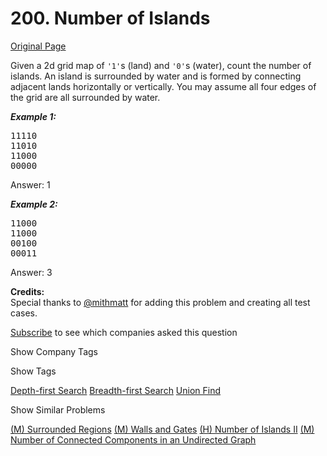 # 200. Number of Islands

[Original Page](https://leetcode.com/problems/number-of-islands/)

Given a 2d grid map of `'1'`s (land) and `'0'`s (water), count the number of islands. An island is surrounded by water and is formed by connecting adjacent lands horizontally or vertically. You may assume all four edges of the grid are all surrounded by water.

_**Example 1:**_

<pre>11110  
11010  
11000  
00000</pre>

Answer: 1

_**Example 2:**_

<pre>11000  
11000  
00100  
00011</pre>

Answer: 3

**Credits:**  
Special thanks to [@mithmatt](https://leetcode.com/discuss/user/mithmatt) for adding this problem and creating all test cases.

<div>

[Subscribe](/subscribe/) to see which companies asked this question

</div>

<div>

<div id="company_tags" class="btn btn-xs btn-warning">Show Company Tags</div>

<span class="hidebutton" style="display: none;">[Amazon](/company/amazon/) [Facebook](/company/facebook/) [Google](/company/google/) [Microsoft](/company/microsoft/) [Zenefits](/company/zenefits/)</span></div>

<div>

<div id="tags" class="btn btn-xs btn-warning">Show Tags</div>

<span class="hidebutton">[Depth-first Search](/tag/depth-first-search/) [Breadth-first Search](/tag/breadth-first-search/) [Union Find](/tag/union-find/)</span></div>

<div>

<div id="similar" class="btn btn-xs btn-warning">Show Similar Problems</div>

<span class="hidebutton">[(M) Surrounded Regions](/problems/surrounded-regions/) [(M) Walls and Gates](/problems/walls-and-gates/) [(H) Number of Islands II](/problems/number-of-islands-ii/) [(M) Number of Connected Components in an Undirected Graph](/problems/number-of-connected-components-in-an-undirected-graph/)</span></div>